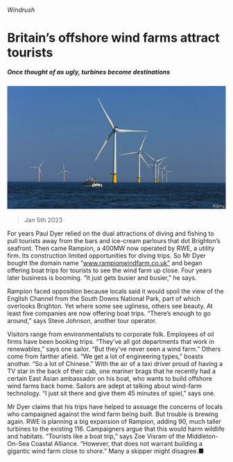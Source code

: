 ###### Windrush

# Britain’s offshore wind farms attract tourists 

##### Once thought of as ugly, turbines become destinations 

![image](images/20230107_BRP001.jpg) 

> Jan 5th 2023 

For years Paul Dyer relied on the dual attractions of diving and fishing to pull tourists away from the bars and ice-cream parlours that dot Brighton’s seafront. Then came Rampion, a 400MW  now operated by RWE, a utility firm. Its construction limited opportunities for diving trips. So Mr Dyer bought the domain name “www.rampionwindfarm.co.uk” and began offering boat trips for tourists to see the wind farm up close. Four years later business is booming. “It just gets busier and busier,” he says. 

Rampion faced opposition because locals said it would spoil the view of the English Channel from the South Downs National Park, part of which overlooks Brighton. Yet where some see ugliness, others see beauty. At least five companies are now offering boat trips. “There’s enough to go around,” says Steve Johnson, another tour operator. 

Visitors range from environmentalists to corporate folk. Employees of oil firms have been booking trips. “They’ve all got departments that work in renewables,” says one sailor. “But they’ve never seen a wind farm.” Others come from farther afield. “We get a lot of engineering types,” boasts another. “So a lot of Chinese.” With the air of a taxi driver proud of having a TV star in the back of their cab, one mariner brags that he recently had a certain East Asian ambassador on his boat, who wants to build offshore wind farms back home. Sailors are adept at talking about wind-farm technology. “I just sit there and give them 45 minutes of spiel,” says one. 

Mr Dyer claims that his trips have helped to assuage the concerns of locals who campaigned against the wind farm being built. But trouble is brewing again. RWE is planning a big expansion of Rampion, adding 90, much taller turbines to the existing 116. Campaigners argue that this would harm wildlife and habitats. “Tourists like a boat trip,” says Zoe Visram of the Middleton-On-Sea Coastal Alliance. “However, that does not warrant building a gigantic wind farm close to shore.” Many a skipper might disagree.■


